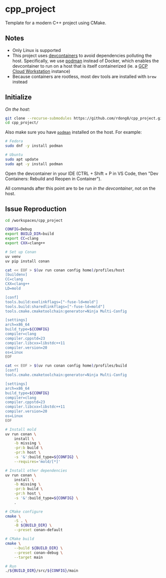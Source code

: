 # cpp_project

Template for a modern C++ project using CMake.

## Notes

- Only Linux is supported
- This project uses [devcontainers](https://containers.dev/) to avoid dependencies polluting the host. Specifically, we use [podman](https://podman.io/) instead of Docker, which enables the devcontainer to run on a host that is itself containerized (ie. a [GCP Cloud Workstation](https://cloud.google.com/workstations?hl=en) instance)
- Because containers are rootless, most dev tools are installed with `brew` instead

## Initialize

*On the host*:

```bash
git clone --recurse-submodules https://github.com/rdong8/cpp_project.git
cd cpp_project/
```

Also make sure you have [`podman`](https://podman.io/docs/installation#installing-on-linux) installed on the host. For example:

```bash
# Fedora
sudo dnf -y install podman

# Ubuntu
sudo apt update
sudo apt -y install podman
```

Open the devcontainer in your IDE (CTRL + Shift + P in VS Code, then "Dev Containers: Rebuild and Reopen in Container").

All commands after this point are to be run *in the devcontainer*, not on the host.

## Issue Reproduction

```bash
cd /workspaces/cpp_project

CONFIG=Debug
export BUILD_DIR=build
export CC=clang
export CXX=clang++

# Set up Conan
uv venv
uv pip install conan

cat << EOF > $(uv run conan config home)/profiles/host
[buildenv]
CC=clang
CXX=clang++
LD=mold

[conf]
tools.build:exelinkflags=["-fuse-ld=mold"]
tools.build:sharedlinkflags=["-fuse-ld=mold"]
tools.cmake.cmaketoolchain:generator=Ninja Multi-Config

[settings]
arch=x86_64
build_type=${CONFIG}
compiler=clang
compiler.cppstd=23
compiler.libcxx=libstdc++11
compiler.version=20
os=Linux
EOF

cat << EOF > $(uv run conan config home)/profiles/build
[conf]
tools.cmake.cmaketoolchain:generator=Ninja Multi-Config

[settings]
arch=x86_64
build_type=${CONFIG}
compiler=clang
compiler.cppstd=23
compiler.libcxx=libstdc++11
compiler.version=20
os=Linux
EOF

# Install mold
uv run conan \
    install \
    -b missing \
    -pr:b build \
    -pr:h host \
    -s '&':build_type=${CONFIG} \
    --requires='mold/[*]'

# Install other dependencies
uv run conan \
    install \
    -b missing \
    -pr:b build \
    -pr:h host \
    -s '&':build_type=${CONFIG} \
    .

# CMake configure
cmake \
    -S . \
    -B ${BUILD_DIR} \
    --preset conan-default

# CMake build
cmake \
    --build ${BUILD_DIR} \
    --preset conan-debug \
    --target main

# Run
./${BUILD_DIR}/src/${CONFIG}/main
```
